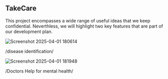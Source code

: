 TakeCare
--------

This project encompasses a wide range of useful ideas that we keep confidential. Neverthless, we will highlight two key features that are part of our development plan.


![Screenshot 2025-04-01 180614](https://github.com/user-attachments/assets/89f95920-5493-4c52-bbc6-146555f8e38e)


/disease identification/

![Screenshot 2025-04-01 181948](https://github.com/user-attachments/assets/a2d0f9f2-82f1-4dd7-abf2-c1f4d15d95c7)

/Doctors Help for mental health/
